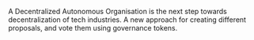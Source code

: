 A Decentralized Autonomous Organisation is the next step towards decentralization of tech industries.
A new approach for creating different proposals, and vote them using governance tokens.

